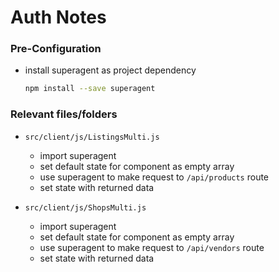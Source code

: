 # Auth Notes

### Pre-Configuration

+ install superagent as project dependency
  ```sh
  npm install --save superagent
  ```

### Relevant files/folders

+ `src/client/js/ListingsMulti.js`
  - import superagent
  - set default state for component as empty array
  - use superagent to make request to `/api/products` route
  - set state with returned data

+ `src/client/js/ShopsMulti.js`
  - import superagent
  - set default state for component as empty array
  - use superagent to make request to `/api/vendors` route
  - set state with returned data
